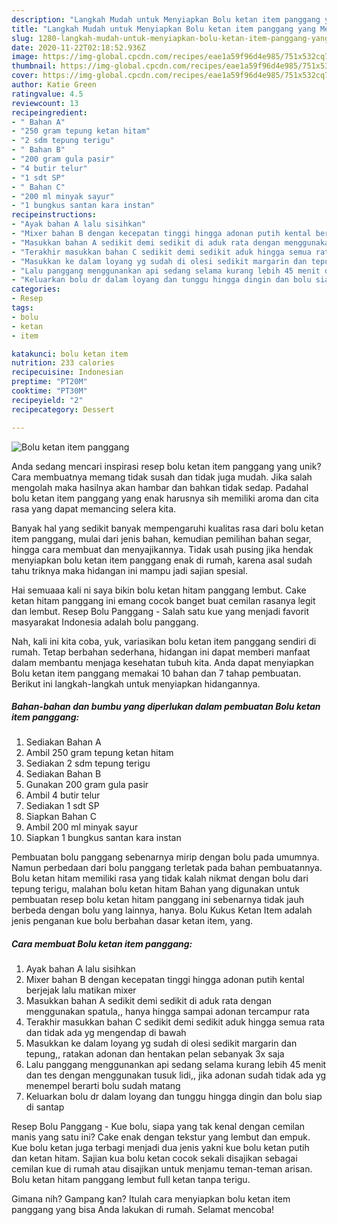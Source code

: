 ```yaml
---
description: "Langkah Mudah untuk Menyiapkan Bolu ketan item panggang yang Menggugah Selera"
title: "Langkah Mudah untuk Menyiapkan Bolu ketan item panggang yang Menggugah Selera"
slug: 1280-langkah-mudah-untuk-menyiapkan-bolu-ketan-item-panggang-yang-menggugah-selera
date: 2020-11-22T02:18:52.936Z
image: https://img-global.cpcdn.com/recipes/eae1a59f96d4e985/751x532cq70/bolu-ketan-item-panggang-foto-resep-utama.jpg
thumbnail: https://img-global.cpcdn.com/recipes/eae1a59f96d4e985/751x532cq70/bolu-ketan-item-panggang-foto-resep-utama.jpg
cover: https://img-global.cpcdn.com/recipes/eae1a59f96d4e985/751x532cq70/bolu-ketan-item-panggang-foto-resep-utama.jpg
author: Katie Green
ratingvalue: 4.5
reviewcount: 13
recipeingredient:
- " Bahan A"
- "250 gram tepung ketan hitam"
- "2 sdm tepung terigu"
- " Bahan B"
- "200 gram gula pasir"
- "4 butir telur"
- "1 sdt SP"
- " Bahan C"
- "200 ml minyak sayur"
- "1 bungkus santan kara instan"
recipeinstructions:
- "Ayak bahan A lalu sisihkan"
- "Mixer bahan B dengan kecepatan tinggi hingga adonan putih kental berjejak lalu matikan mixer"
- "Masukkan bahan A sedikit demi sedikit di aduk rata dengan menggunakan spatula,, hanya hingga sampai adonan tercampur rata"
- "Terakhir masukkan bahan C sedikit demi sedikit aduk hingga semua rata dan tidak ada yg mengendap di bawah"
- "Masukkan ke dalam loyang yg sudah di olesi sedikit margarin dan tepung,, ratakan adonan dan hentakan pelan sebanyak 3x saja"
- "Lalu panggang menggunankan api sedang selama kurang lebih 45 menit dan tes dengan menggunakan tusuk lidi,, jika adonan sudah tidak ada yg menempel berarti bolu sudah matang"
- "Keluarkan bolu dr dalam loyang dan tunggu hingga dingin dan bolu siap di santap"
categories:
- Resep
tags:
- bolu
- ketan
- item

katakunci: bolu ketan item 
nutrition: 233 calories
recipecuisine: Indonesian
preptime: "PT20M"
cooktime: "PT30M"
recipeyield: "2"
recipecategory: Dessert

---
```



![Bolu ketan item panggang](https://img-global.cpcdn.com/recipes/eae1a59f96d4e985/751x532cq70/bolu-ketan-item-panggang-foto-resep-utama.jpg)

Anda sedang mencari inspirasi resep bolu ketan item panggang yang unik? Cara membuatnya memang tidak susah dan tidak juga mudah. Jika salah mengolah maka hasilnya akan hambar dan bahkan tidak sedap. Padahal bolu ketan item panggang yang enak harusnya sih memiliki aroma dan cita rasa yang dapat memancing selera kita.

Banyak hal yang sedikit banyak mempengaruhi kualitas rasa dari bolu ketan item panggang, mulai dari jenis bahan, kemudian pemilihan bahan segar, hingga cara membuat dan menyajikannya. Tidak usah pusing jika hendak menyiapkan bolu ketan item panggang enak di rumah, karena asal sudah tahu triknya maka hidangan ini mampu jadi sajian spesial.

Hai semuaaa kali ni saya bikin bolu ketan hitam panggang lembut. Cake ketan hitam panggang ini emang cocok banget buat cemilan rasanya legit dan lembut. Resep Bolu Panggang - Salah satu kue yang menjadi favorit masyarakat Indonesia adalah bolu panggang.


Nah, kali ini kita coba, yuk, variasikan bolu ketan item panggang sendiri di rumah. Tetap berbahan sederhana, hidangan ini dapat memberi manfaat dalam membantu menjaga kesehatan tubuh kita. Anda dapat menyiapkan Bolu ketan item panggang memakai 10 bahan dan 7 tahap pembuatan. Berikut ini langkah-langkah untuk menyiapkan hidangannya.

<!--inarticleads1-->

##### Bahan-bahan dan bumbu yang diperlukan dalam pembuatan Bolu ketan item panggang:

1. Sediakan  Bahan A
1. Ambil 250 gram tepung ketan hitam
1. Sediakan 2 sdm tepung terigu
1. Sediakan  Bahan B
1. Gunakan 200 gram gula pasir
1. Ambil 4 butir telur
1. Sediakan 1 sdt SP
1. Siapkan  Bahan C
1. Ambil 200 ml minyak sayur
1. Siapkan 1 bungkus santan kara instan


Pembuatan bolu panggang sebenarnya mirip dengan bolu pada umumnya. Namun perbedaan dari bolu panggang terletak pada bahan pembuatannya. Bolu ketan hitam memiliki rasa yang tidak kalah nikmat dengan bolu dari tepung terigu, malahan bolu ketan hitam Bahan yang digunakan untuk pembuatan resep bolu ketan hitam panggang ini sebenarnya tidak jauh berbeda dengan bolu yang lainnya, hanya. Bolu Kukus Ketan Item adalah jenis penganan kue bolu berbahan dasar ketan item, yang. 

<!--inarticleads2-->

##### Cara membuat Bolu ketan item panggang:

1. Ayak bahan A lalu sisihkan
1. Mixer bahan B dengan kecepatan tinggi hingga adonan putih kental berjejak lalu matikan mixer
1. Masukkan bahan A sedikit demi sedikit di aduk rata dengan menggunakan spatula,, hanya hingga sampai adonan tercampur rata
1. Terakhir masukkan bahan C sedikit demi sedikit aduk hingga semua rata dan tidak ada yg mengendap di bawah
1. Masukkan ke dalam loyang yg sudah di olesi sedikit margarin dan tepung,, ratakan adonan dan hentakan pelan sebanyak 3x saja
1. Lalu panggang menggunankan api sedang selama kurang lebih 45 menit dan tes dengan menggunakan tusuk lidi,, jika adonan sudah tidak ada yg menempel berarti bolu sudah matang
1. Keluarkan bolu dr dalam loyang dan tunggu hingga dingin dan bolu siap di santap


Resep Bolu Panggang - Kue bolu, siapa yang tak kenal dengan cemilan manis yang satu ini? Cake enak dengan tekstur yang lembut dan empuk. Kue bolu ketan juga terbagi menjadi dua jenis yakni kue bolu ketan putih dan ketan hitam. Sajian kua bolu ketan cocok sekali disajikan sebagai cemilan kue di rumah atau disajikan untuk menjamu teman-teman arisan. Bolu ketan hitam panggang lembut full ketan tanpa terigu. 

Gimana nih? Gampang kan? Itulah cara menyiapkan bolu ketan item panggang yang bisa Anda lakukan di rumah. Selamat mencoba!
